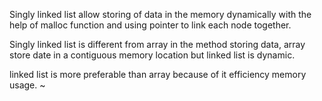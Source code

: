 Singly linked list allow storing of data in the memory dynamically with the help of malloc function and using pointer to link each node together.

Singly linked list is different from array in the method storing data, array store date in a contiguous memory location but linked list is dynamic.

linked list is more preferable than array because of it efficiency memory usage.
~
